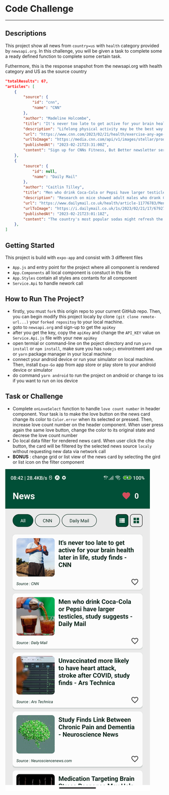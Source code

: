 # Code Challenge

---

## Descriptions

This project show all news from `country=us` with `health` category provided by `newsapi.org`. In this challenge, you will be given a task to complete some a ready defined function to complete some certain task.

Futhermore, this is the response snapshot from the newsapi.org with health category and US as the source country

``` JSON
"totalResults": 67,
"articles": [
    {
        "source": {
            "id": "cnn",
            "name": "CNN"
        },
        "author": "Madeline Holcombe",
        "title": "It's never too late to get active for your brain health later in life, study finds - CNN",
        "description": "Lifelong physical activity may be the best way to stay healthy, but what about those haven't gotten started yet? A new study finds that it is always beneficial to cognitive well-being to incorporate some activity — even if it isn't too intensive.",
        "url": "https://www.cnn.com/2023/02/21/health/exercise-any-age-wellness/index.html",
        "urlToImage": "https://media.cnn.com/api/v1/images/stellar/prod/230221145924-01-exercise-any-age-weights-wellness-stock.jpg?c=16x9&q=w_800,c_fill",
        "publishedAt": "2023-02-21T23:31:00Z",
        "content": "Sign up for CNNs Fitness, But Better newsletter series. Our seven-part guide will help you ease into a healthy routine, backed by experts. \r\nEven if youve never been physically active, you can start … [+4059 chars]"
    },
    {
        "source": {
            "id": null,
            "name": "Daily Mail"
        },
        "author": "Caitlin Tilley",
        "title": "Men who drink Coca-Cola or Pepsi have larger testicles, study suggests - Daily Mail",
        "description": "Research on mice showed adult males who drank Coca-Cola or Pepsi had higher testosterone levels and larger testicles than their peers. The unusual finding seems to contradict previous studies.",
        "url": "https://www.dailymail.co.uk/health/article-11776783/Men-drink-Coca-Cola-Pepsi-larger-testicles-study-mice-suggests.html",
        "urlToImage": "https://i.dailymail.co.uk/1s/2023/02/21/17/67927359-0-image-a-12_1677000201741.jpg",
        "publishedAt": "2023-02-21T23:01:18Z",
        "content": "The country's most popular sodas might refresh the parts other drinks can't reach - by giving men bigger testicles and making them more masculine, a study suggests. \r\nResearch on mice showed adult ma… [+2906 chars]"
    },
]
```

## Getting Started

This project is build with `expo-app` and consist with 3 different files

- `App.js` and entry point for the project where all component is rendered
- `App.Components` all local component is constuct in this file
- `App.Styles` contain all styles ans contants for all component
- `Service.Api` to handle nework call

## How to Run The Project?

- firstly, you must `fork` this origin repo to your current GitHub repo. Then, you can begin modify this project localy by clone `(git clone remote-url...)` your `forked repositoy` to your local machine.
- goto to `newsapi.org` and sign-up to get the `apiKey`
- after you get the key, copy the `apiKey` and change the `API_KEY` value on `Service.Api.js` file with your new `apiKey`
- open termial or command-line on the poject directory and run `yarn install` or `npm install`, make sure you has `nodejs` environtment and `npm` or `yarn` package manager in your local machine
- connect your android device or run your simulator on local machine. Then, install `Expo-Go` app from app store or play store to your android device or simulator
- do command `yarn android` to run the project on android or change to ios if you want to run on ios device

## Task or Challenge

- Complete `onLoveSelect` function to handle `love count number` in header component. Your task is to make the love button on the news card change its color to `Color.error` when its selected or pressed. Then, increase love count number on the header component. When user press again the same love button, change the color to its original state and decrese the love count number
- Do local data filter for rendered news card. When user click the chip button, the card will be filtered by the selected news source `localy` without requesting new data via network call
- **BONUS** : change grid or list view of the news card by selecting the gird or list icon on the filter component

![image](screenshot.jpg)
